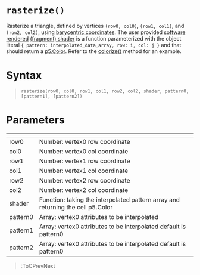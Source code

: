 # `rasterize()`

Rasterize a triangle, defined by vertices `(row0, col0)`, `(row1, col1)`, and `(row2, col2)`, using [barycentric coordinates](https://fgiesen.wordpress.com/2013/02/06/the-barycentric-conspirac/). The user provided [software rendered](https://en.wikipedia.org/wiki/Software_rendering) [(fragment) shader](https://en.wikipedia.org/wiki/Shader) is a function parameterized with the object literal `{ pattern: interpolated_data_array, row: i, col: j }` and that should return a [p5.Color](https://p5js.org/reference/#/p5.Color). Refer to the [colorize()](/docs/vc/colorize) method for an example.

# Syntax

> `rasterize(row0, col0, row1, col1, row2, col2, shader, pattern0, [pattern1], [pattern2])`

# Parameters

| <!-- --> | <!-- -->                                                                        |
|----------|---------------------------------------------------------------------------------|
| row0     | Number: vertex0 row coordinate                                                  |
| col0     | Number: vertex0 col coordinate                                                  |
| row1     | Number: vertex1 row coordinate                                                  |
| col1     | Number: vertex1 col coordinate                                                  |
| row2     | Number: vertex2 row coordinate                                                  |
| col2     | Number: vertex2 col coordinate                                                  |
| shader   | Function: taking the interpolated pattern array and returning the cell p5.Color |
| pattern0 | Array: vertex0 attributes to be interpolated                                    |
| pattern1 | Array: vertex0 attributes to be interpolated default is pattern0                |
| pattern2 | Array: vertex0 attributes to be interpolated default is pattern0                |

> :ToCPrevNext